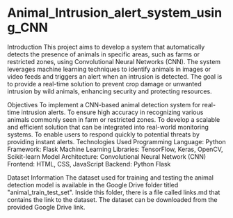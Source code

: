 # Animal_Intrusion_alert_system_using_CNN
Introduction
This project aims to develop a system that automatically detects the presence of animals in specific areas, such as farms or restricted zones, using Convolutional Neural Networks (CNN). The system leverages machine learning techniques to identify animals in images or video feeds and triggers an alert when an intrusion is detected. The goal is to provide a real-time solution to prevent crop damage or unwanted intrusion by wild animals, enhancing security and protecting resources.

Objectives
To implement a CNN-based animal detection system for real-time intrusion alerts.
To ensure high accuracy in recognizing various animals commonly seen in farm or restricted zones.
To develop a scalable and efficient solution that can be integrated into real-world monitoring systems.
To enable users to respond quickly to potential threats by providing instant alerts.
Technologies Used
Programming Language: Python
Framework: Flask
Machine Learning Libraries: TensorFlow, Keras, OpenCV, Scikit-learn
Model Architecture: Convolutional Neural Network (CNN)
Frontend: HTML, CSS, JavaScript
Backend: Python Flask


Dataset Information
The dataset used for training and testing the animal detection model is available in the Google Drive folder titled "animal_train_test_set". Inside this folder, there is a file called links.md that contains the link to the dataset. The dataset can be downloaded from the provided Google Drive link.
